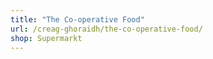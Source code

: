 ```yaml
---
title: "The Co-operative Food"
url: /creag-ghoraidh/the-co-operative-food/
shop: Supermarkt
---
```


